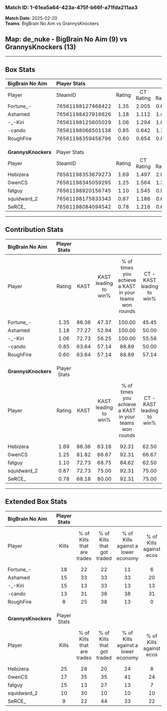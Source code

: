 ### Match ID: 1-61ea5a64-423a-475f-b66f-a71fda211aa3  
**Match Date**: 2025-02-20  
**Teams**: BigBrain No Aim vs GrannysKnockers  

## **Map**: de_nuke - BigBrain No Aim (9) vs GrannysKnockers (13)  
---  

## Box Stats  

| **BigBrain No Aim** | Player Stats      |        |           |          |       |       |       |         |        |      |     |
| :- | :- | :-: | :-: | :-: | :-: | :-: | :-: | :-: | :-: | :-: | :-: |
| Player              | SteamID           | Rating | CT Rating | T Rating | KAST  |  ADR  | Kills | Assists | Deaths | K/D  | HS% |
| Fortune_-           | 76561198127468422 |  1.35  |   2.005   |  0.673   | 86.36 | 83.9  |  18   |    5    |   14   | 1.29 | 27  |
| Ashamed             | 76561198427916626 |  1.18  |   1.112   |  1.480   | 77.27 | 82.1  |  15   |    4    |   13   | 1.15 | 66  |
| -_-Kiri             | 76561198125605029 |  1.06  |   1.294   |  1.093   | 72.73 | 79.7  |  15   |    7    |   17   | 0.88 | 33  |
| -cando              | 76561198066501138 |  0.85  |   0.642   |  1.159   | 63.64 | 53.3  |  13   |    2    |   15   | 0.87 | 53  |
| RoughFire           | 76561198359458796 |  0.60  |   0.654   |  0.856   | 63.64 | 44.9  |   8   |    6    |   17   | 0.47 | 50  |
|                     |                   |        |           |          |       |       |       |         |        |      |     |
|                     |                   |        |           |          |       |       |       |         |        |      |     |
|                     |                   |        |           |          |       |       |       |         |        |      |     |
| **GrannysKnockers** | Player Stats      |        |           |          |       |       |       |         |        |      |     |
| Player              | SteamID           | Rating | CT Rating | T Rating | KAST  |  ADR  | Kills | Assists | Deaths | K/D  | HS% |
| Hebizera            | 76561198353679273 |  1.69  |   1.497   |  2.074   | 86.36 | 100.7 |  25   |    2    |   13   | 1.92 | 76  |
| 0wenCS              | 76561198345059295 |  1.25  |   1.564   |  1.300   | 81.82 | 78.4  |  17   |    2    |   14   | 1.21 | 52  |
| fatguy              | 76561198920156745 |  1.10  |   1.545   |  0.906   | 72.73 | 82.0  |  15   |    4    |   15   | 1.00 | 60  |
| squidward_2         | 76561198175833343 |  0.87  |   1.186   |  0.648   | 72.73 | 43.9  |  10   |    2    |   11   | 0.91 | 30  |
| SeRCE_              | 76561198084094542 |  0.78  |   1.216   |  0.601   | 68.18 | 68.1  |   9   |    9    |   16   | 0.56 | 11  |
---  

## Contribution Stats  

| **BigBrain No Aim** | Player Stats |       |                      |                                                        |                           |                                                             |                          |                                                            |
| :- | :-: | :-: | :-: | :-: | :-: | :-: | :-: | :-: |
| Player              |    Rating    | KAST  | KAST leading to win% | % of times you achieve a KAST in your teams won rounds | CT - KAST leading to win% | CT - % of times you achieve a KAST in your teams won rounds | T - KAST leading to win% | T - % of times you achieve a KAST in your teams won rounds |
| Fortune_-           |     1.35     | 86.36 |        47.37         |                         100.00                         |           45.45           |                           100.00                            |          50.00           |                           100.00                           |
| Ashamed             |     1.18     | 77.27 |        52.94         |                         100.00                         |           50.00           |                           100.00                            |          57.14           |                           100.00                           |
| -_-Kiri             |     1.06     | 72.73 |        56.25         |                         100.00                         |           55.56           |                           100.00                            |          57.14           |                           100.00                           |
| -cando              |     0.85     | 63.64 |        57.14         |                         88.89                          |           50.00           |                            80.00                            |          66.67           |                           100.00                           |
| RoughFire           |     0.60     | 63.64 |        57.14         |                         88.89                          |           57.14           |                            80.00                            |          57.14           |                           100.00                           |
|                     |              |       |                      |                                                        |                           |                                                             |                          |                                                            |
|                     |              |       |                      |                                                        |                           |                                                             |                          |                                                            |
|                     |              |       |                      |                                                        |                           |                                                             |                          |                                                            |
| **GrannysKnockers** | Player Stats |       |                      |                                                        |                           |                                                             |                          |                                                            |
| Player              |    Rating    | KAST  | KAST leading to win% | % of times you achieve a KAST in your teams won rounds | CT - KAST leading to win% | CT - % of times you achieve a KAST in your teams won rounds | T - KAST leading to win% | T - % of times you achieve a KAST in your teams won rounds |
| Hebizera            |     1.69     | 86.36 |        63.16         |                         92.31                          |           62.50           |                            83.33                            |          63.64           |                           100.00                           |
| 0wenCS              |     1.25     | 81.82 |        66.67         |                         92.31                          |           66.67           |                           100.00                            |          66.67           |                           85.71                            |
| fatguy              |     1.10     | 72.73 |        68.75         |                         84.62                          |           62.50           |                            83.33                            |          75.00           |                           85.71                            |
| squidward_2         |     0.87     | 72.73 |        75.00         |                         92.31                          |           75.00           |                           100.00                            |          75.00           |                           85.71                            |
| SeRCE_              |     0.78     | 68.18 |        80.00         |                         92.31                          |           75.00           |                           100.00                            |          85.71           |                           85.71                            |
---  

## Extended Box Stats  

| **BigBrain No Aim** | Player Stats |                            |                            |                                    |                         |                              |                                 |        |                             |                                     |                          |                               |                            |
| :- | :-: | :-: | :-: | :-: | :-: | :-: | :-: | :-: | :-: | :-: | :-: | :-: | :-: |
| Player              |    Kills     | % of Kills that are trades | % of Kills that got traded | % of Kills against a lower economy | % of Kills against ecos | % of Kills that are flawless | % of Kills that are close duels | Deaths | % of Deaths that get traded | % of Deaths against a lower economy | % of Deaths against ecos | % of Deaths that are flawless | % of Deaths that are close |
| Fortune_-           |      18      |             22             |             22             |                 11                 |            6            |              83              |                6                |   14   |             14              |                 14                  |            7             |              79               |             0              |
| Ashamed             |      15      |             33             |             33             |                 33                 |           20            |              47              |                7                |   13   |             31              |                  8                  |            0             |              54               |             8              |
| -_-Kiri             |      15      |             13             |             33             |                 13                 |           13            |              67              |                0                |   17   |             35              |                 18                  |            12            |              59               |             18             |
| -cando              |      13      |             31             |             38             |                 38                 |           31            |              62              |                8                |   15   |             13              |                 13                  |            7             |              53               |             0              |
| RoughFire           |      8       |             25             |             38             |                 13                 |            0            |              75              |                0                |   17   |             35              |                 12                  |            6             |              76               |             6              |
|                     |              |                            |                            |                                    |                         |                              |                                 |        |                             |                                     |                          |                               |                            |
|                     |              |                            |                            |                                    |                         |                              |                                 |        |                             |                                     |                          |                               |                            |
|                     |              |                            |                            |                                    |                         |                              |                                 |        |                             |                                     |                          |                               |                            |
| **GrannysKnockers** | Player Stats |                            |                            |                                    |                         |                              |                                 |        |                             |                                     |                          |                               |                            |
| Player              |    Kills     | % of Kills that are trades | % of Kills that got traded | % of Kills against a lower economy | % of Kills against ecos | % of Kills that are flawless | % of Kills that are close duels | Deaths | % of Deaths that get traded | % of Deaths against a lower economy | % of Deaths against ecos | % of Deaths that are flawless | % of Deaths that are close |
| Hebizera            |      25      |             28             |             20             |                 24                 |            8            |              56              |                0                |   13   |             38              |                 15                  |            0             |              62               |             0              |
| 0wenCS              |      17      |             35             |             35             |                 41                 |           24            |              59              |               18                |   14   |             50              |                 14                  |            7             |              79               |             7              |
| fatguy              |      15      |             13             |             27             |                 13                 |            7            |              67              |                0                |   15   |             27              |                 20                  |            7             |              47               |             0              |
| squidward_2         |      10      |             30             |             10             |                 10                 |           10            |              70              |               10                |   11   |             18              |                 18                  |            0             |              100              |             0              |
| SeRCE_              |      9       |             22             |             44             |                 33                 |           22            |              78              |               11                |   16   |             25              |                 19                  |            6             |              63               |             13             |
